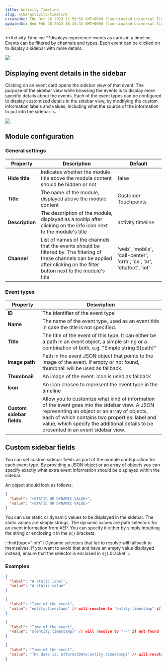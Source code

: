 ```yaml
---
title: Activity Timeline
slug: kCGa-activity-timeline
createdAt: Thu Oct 26 2023 11:50:56 GMT+0000 (Coordinated Universal Time)
updatedAt: Wed Feb 28 2024 16:43:33 GMT+0000 (Coordinated Universal Time)
---
```


**Activity Timeline **displays experience events as cards in a timeline. Events can be filtered by channels and types. Each event can be clicked on to display a sidebar with more details.

![](../../assets/UVWcKBqUS66kqDYpgKu6N_image.png)

## Displaying event details in the sidebar

Clicking on an event card opens the sidebar view of that event. The purpose of the sidebar view while browsing the events is to display more specific details about the events. Each of the event types can be configured to display customized details in the sidebar view, by modifying the custom information labels and values, including what the source of the information to put into the sidebar is.

![](../../assets/FxqV2NB1bV5Wufdj8MQfJ_image.png)

## Module configuration

### General settings

| **Property**    | **Description**                                                                                                                                                                    | **Default**                                                         |
| --------------- | ---------------------------------------------------------------------------------------------------------------------------------------------------------------------------------- | ------------------------------------------------------------------- |
| **Hide title**  | Indicates whether the module title above the module content should be hidden or not                                                                                                | false                                                               |
| **Title**       | The name of the module, displayed above the module content                                                                                                                         | Customer Touchpoints                                                |
| **Description** | The description of the module, displayed as a tooltip after clicking on the info icon next to the module's title                                                                   | activity timeline                                                   |
| **Channel**     | List of names of the channels that the events should be filtered by. The filtering of these channels can be applied after clicking on the filter button next to the module's title | 'web', 'mobile', 'call-center', 'crm', 'cx', 'ar', 'chatbot', 'iot' |

### Event types

| **Property**              | **Description**                                                                                                                                                                                                                                                                       |
| ------------------------- | ------------------------------------------------------------------------------------------------------------------------------------------------------------------------------------------------------------------------------------------------------------------------------------- |
| **ID**                    | The identifier of the event type                                                                                                                                                                                                                                                      |
| **Name**                  | The name of the event type, used as an event title in case the title is not specified.                                                                                                                                                                                                |
| **Title**                 | The title of the event of this type. It can either be a path in an event object, a simple string or a combination of both, e.g. "Simple string ${path}"                                                                                                                               |
| **Image path**            | Path in the event JSON object that points to the image of the event. If empty or not found, thumbnail will be used as fallback.                                                                                                                                                       |
| **Thumbnail**             | An image of the event. Icon is used as fallback                                                                                                                                                                                                                                       |
| **Icon**                  | An icon chosen to represent the event type in the timeline                                                                                                                                                                                                                            |
| **Custom sidebar fields** | Allow you to customize what kind of information of the event goes into the sidebar view. A JSON representing an object or an array of objects, each of which contains two properties: label and value, which specify the additional details to be presented in an event sidebar view. |

## Custom sidebar fields

You can set custom sidebar fields as part of the module configuration for each event type. By providing a JSON object or an array of objects you can specify exactly what extra event information should be displayed within the sidebar.

An object should look as follows:

```json
{
  "label": "<STATIC OR DYNAMIC VALUE>",
  "value": "<STATIC OR DYNAMIC VALUE>"
}
```

You can use static or dynamic values to be displayed in the sidebar. The static values are simply strings. The dynamic values are path selectors for an event information from AEP. You can specify it either by simply inputting the string or enclosing it in the `${}` brackets.

:::hint{type="info"}
Dynamic selectors that fail to resolve will fallback to themselves. If you want to avoid that and have an empty value displayed instead, ensure that the selector is enclosed in `${}` bracket.
:::

### Examples

```json
{
  "label": "A static label",
  "value": "A static value"
}
```

```json
{
  "label": "Time of the event",
  "value": "entity.timestamp" // will resolve to "entity.timestamp" if not found
}
```

```json
{
  "label": "Time of the event",
  "value": "${entity.timestamp}" // will resolve to "--" if not found
}
```

```json
{
  "label": "Time of the event",
  "value": "The date is: ${formatDate:entity.timestamp}" // will resolve to "--" if not found
}
```



